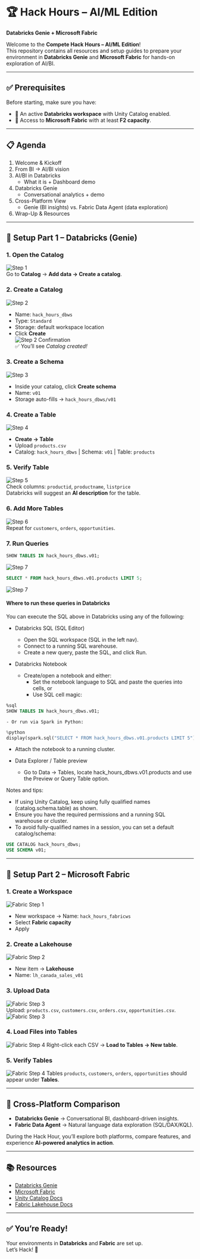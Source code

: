 # 🏆 Hack Hours – AI/ML Edition  
**Databricks Genie + Microsoft Fabric**

Welcome to the **Compete Hack Hours – AI/ML Edition**!  
This repository contains all resources and setup guides to prepare your environment in **Databricks Genie** and **Microsoft Fabric** for hands-on exploration of AI/BI.  

---

## ✅ Prerequisites
Before starting, make sure you have:  
- 🔹 An active **Databricks workspace** with Unity Catalog enabled.  
- 🔹 Access to **Microsoft Fabric** with at least **F2 capacity**.  

---

## 📋 Agenda
1. Welcome & Kickoff  
2. From BI → AI/BI vision  
3. AI/BI in Databricks  
   - What it is + Dashboard demo  
4. Databricks Genie  
   - Conversational analytics + demo  
5. Cross-Platform View  
   - Genie (BI insights) vs. Fabric Data Agent (data exploration)  
6. Wrap-Up & Resources  

---

## 🚀 Setup Part 1 – Databricks (Genie)

### 1. Open the **Catalog**
![Step 1](media/4fa91bcd-c573-401e-bdae-8a414e4611b2.png)  
Go to **Catalog** → **Add data → Create a catalog**.  

### 2. Create a Catalog
![Step 2](media/efb7952c-2f2b-4cac-b58a-4e488ae5c3f7.png)  
- Name: `hack_hours_dbws`  
- Type: `Standard`  
- Storage: default workspace location  
- Click **Create**  
![Step 2 Confirmation](media/b73147e6-80d0-49cf-bce9-88993ec40147.png)  
✅ You’ll see *Catalog created!*  

### 3. Create a Schema
![Step 3](media/04845176-2bd2-4f20-b757-f639755e4ac9.png)  
- Inside your catalog, click **Create schema**  
- Name: `v01`  
- Storage auto-fills → `hack_hours_dbws/v01`  

### 4. Create a Table
![Step 4](media/fadb002b-b8eb-43d0-85ca-300e3020f1b0.png)  
- **Create → Table**  
- Upload `products.csv`  
- Catalog: `hack_hours_dbws` | Schema: `v01` | Table: `products`  

### 5. Verify Table
![Step 5](media/00f13b4a-74c6-4634-bedb-c0a0e055a219.png)  
Check columns: `productid`, `productname`, `listprice`  
Databricks will suggest an **AI description** for the table.  

### 6. Add More Tables
![Step 6](media/90ffe617-74cb-495f-9dc1-5af014239f89.png)  
Repeat for `customers`, `orders`, `opportunities`.  

### 7. Run Queries
```sql
SHOW TABLES IN hack_hours_dbws.v01;
```
![Step 7](media/show-tables.png)
```sql
SELECT * FROM hack_hours_dbws.v01.products LIMIT 5;
```
![Step 7](media/products-table.png)

#### Where to run these queries in Databricks

You can execute the SQL above in Databricks using any of the following:

- Databricks SQL (SQL Editor)
  - Open the SQL workspace (SQL in the left nav).
  - Connect to a running SQL warehouse.
  - Create a new query, paste the SQL, and click Run.

- Databricks Notebook
  - Create/open a notebook and either:
    - Set the notebook language to SQL and paste the queries into cells, or
    - Use SQL cell magic:
```sql
%sql
SHOW TABLES IN hack_hours_dbws.v01;
```
    - Or run via Spark in Python:
```python
%python
display(spark.sql("SELECT * FROM hack_hours_dbws.v01.products LIMIT 5"))
```
  - Attach the notebook to a running cluster.

- Data Explorer / Table preview
  - Go to Data -> Tables, locate hack_hours_dbws.v01.products and use the Preview or Query Table option.

Notes and tips:
- If using Unity Catalog, keep using fully qualified names (catalog.schema.table) as shown.
- Ensure you have the required permissions and a running SQL warehouse or cluster.
- To avoid fully-qualified names in a session, you can set a default catalog/schema:
```sql
USE CATALOG hack_hours_dbws;
USE SCHEMA v01;
```

---

## 🚀 Setup Part 2 – Microsoft Fabric

### 1. Create a Workspace
![Fabric Step 1](media/5c41513a-29bf-4ded-ad2f-2d9c34f096d8.png)  
- New workspace → Name: `hack_hours_fabricws`  
- Select **Fabric capacity**  
- Apply  

### 2. Create a Lakehouse
![Fabric Step 2](media/9aa16a30-9fa5-424d-b6e4-b3d4bd4fb8f2.png)  
- New item → **Lakehouse**  
- Name: `lh_canada_sales_v01`  

### 3. Upload Data
![Fabric Step 3](media/41226fb0-a5c1-45f0-9bba-8f9147e29e34.png)  
Upload: `products.csv`, `customers.csv`, `orders.csv`, `opportunities.csv`.  
![Fabric Step 3](media/a876c128-2a93-4176-9f58-aea9595b9613.png)  

### 4. Load Files into Tables
![Fabric Step 4](media/00bb60e9-398c-4073-93a3-513f1640af85.png) 
Right-click each CSV → **Load to Tables → New table**.  

### 5. Verify Tables
![Fabric Step 4](media/02a3f0f4-d4b4-46ee-9620-0e674fe70f23.png) 
Tables `products`, `customers`, `orders`, `opportunities` should appear under **Tables**.  

---

## 🔄 Cross-Platform Comparison

- **Databricks Genie** → Conversational BI, dashboard-driven insights.  
- **Fabric Data Agent** → Natural language data exploration (SQL/DAX/KQL).  

During the Hack Hour, you’ll explore both platforms, compare features, and experience **AI-powered analytics in action**.  

---

## 📚 Resources
- [Databricks Genie](https://www.databricks.com/product/genie)  
- [Microsoft Fabric](https://learn.microsoft.com/fabric/)  
- [Unity Catalog Docs](https://learn.microsoft.com/azure/databricks/data-governance/unity-catalog/)  
- [Fabric Lakehouse Docs](https://learn.microsoft.com/fabric/data-engineering/lakehouse-overview)  

---

## ✅ You’re Ready!
Your environments in **Databricks** and **Fabric** are set up.  
Let’s Hack! 🚀
